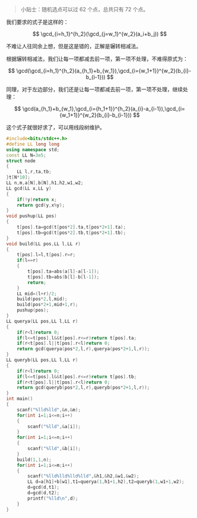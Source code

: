 > 小贴士：随机选点可以过 62 个点，总共只有 72 个点。

我们要求的式子是这样的：

$$
\gcd_{i=h_1}^{h_2}(\gcd_{j=w_1}^{w_2}(a_i+b_j))
$$

不难让人往同余上想，但是这是错的，正解是辗转相减法。

根据辗转相减法，我们让每一项都减去前一项，第一项不处理，不难得原式为：

$$
\gcd(\gcd_{i=h_1}^{h_2}(a_{h_1}+b_{w_1}),\gcd_{i={w_1+1}}^{w_2}(b_{i}-b_{i-1}))
$$

同理，对于左边部分，我们还是让每一项都减去前一项，第一项不处理，继续处理：

$$
\gcd(a_{h_1}+b_{w_1},\gcd_{i={h_1+1}}^{h_2}(a_{i}-a_{i-1}),\gcd_{i={w_1+1}}^{w_2}(b_{i}-b_{i-1}))
$$

这个式子就很好求了，可以用线段树维护。

```cpp
#include<bits/stdc++.h>
#define LL long long
using namespace std; 
const LL N=3e5;
struct node
{
	LL l,r,ta,tb;
}t[N*10];
LL n,m,a[N],b[N],h1,h2,w1,w2;
LL gcd(LL x,LL y)
{
	if(!y)return x;
	return gcd(y,x%y);
}
void pushup(LL pos)
{
	t[pos].ta=gcd(t[pos*2].ta,t[pos*2+1].ta);
	t[pos].tb=gcd(t[pos*2].tb,t[pos*2+1].tb);
}
void build(LL pos,LL l,LL r)
{
	t[pos].l=l,t[pos].r=r;
	if(l==r)
	{
		t[pos].ta=abs(a[l]-a[l-1]);
		t[pos].tb=abs(b[l]-b[l-1]);
		return;
	}
	LL mid=(l+r)/2;
	build(pos*2,l,mid);
	build(pos*2+1,mid+1,r);
	pushup(pos);
}
LL querya(LL pos,LL l,LL r)
{
	if(r<l)return 0;
	if(l<=t[pos].l&&t[pos].r<=r)return t[pos].ta;
	if(r<t[pos].l||t[pos].r<l)return 0;
	return gcd(querya(pos*2,l,r),querya(pos*2+1,l,r));
}
LL queryb(LL pos,LL l,LL r)
{
	if(r<l)return 0;
	if(l<=t[pos].l&&t[pos].r<=r)return t[pos].tb;
	if(r<t[pos].l||t[pos].r<l)return 0;
	return gcd(queryb(pos*2,l,r),queryb(pos*2+1,l,r));
}
int main()
{
	scanf("%lld%lld",&n,&m);
	for(int i=1;i<=n;i++)
	{
		scanf("%lld",&a[i]);
	}
	for(int i=1;i<=n;i++)
	{
		scanf("%lld",&b[i]);
	}
	build(1,1,n);
	for(int i=1;i<=m;i++)
	{
		scanf("%lld%lld%lld%lld",&h1,&h2,&w1,&w2); 
		LL d=a[h1]+b[w1],t1=querya(1,h1+1,h2),t2=queryb(1,w1+1,w2);
		d=gcd(d,t1);
		d=gcd(d,t2);
		printf("%lld\n",d); 
	} 
}
```